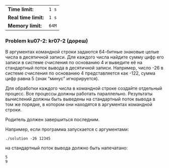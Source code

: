 |                      |       |
|----------------------|-------|
| **Time limit:**      | `1 s` |
| **Real time limit:** | `1 s` |
| **Memory limit:**    | `64M` |


### Problem ku07-2: kr07-2 (дореш)

В аргументах командной строки задаются 64-битные знаковые целые
числа в десятичной записи. Для каждого числа найдите сумму цифр
его записи в системе счисления по основанию 4 и выведите её на
стандартный поток вывода в десятичной записи. Например, число -26
в системе счисления по основанию 4 представляется как -122, сумма
цифр равна 5 (знак “минус” игнорируется).

Для обработки каждого числа в командной строке создайте отдельный
процесс. Все процессы должны работать параллельно. Результаты
вычислений должны быть выведены на стандартный поток вывода в том
же порядке, в котором они находятся в аргументах командной
строки.

Родитель должен завершиться последним.

Например, если программа запускается с аргументами:

    
    
    ./solution -26 12345

на стандартный поток вывода должно быть напечатано:

    
    
    5
    9

